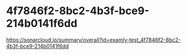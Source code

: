 # 4f7846f2-8bc2-4b3f-bce9-214b0141f6dd
https://sonarcloud.io/summary/overall?id=examly-test_4f7846f2-8bc2-4b3f-bce9-214b0141f6dd
